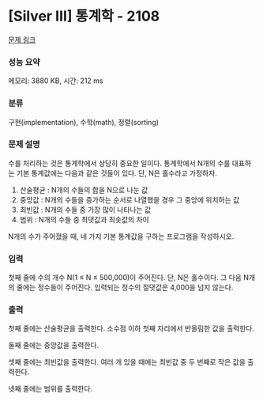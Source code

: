 # [Silver III] 통계학 - 2108 

[문제 링크](https://www.acmicpc.net/problem/2108) 

### 성능 요약

메모리: 3880 KB, 시간: 212 ms

### 분류

구현(implementation), 수학(math), 정렬(sorting)

### 문제 설명

<p>수를 처리하는 것은 통계학에서 상당히 중요한 일이다. 통계학에서 N개의 수를 대표하는 기본 통계값에는 다음과 같은 것들이 있다. 단, N은 홀수라고 가정하자.</p>

<ol>
	<li>산술평균 : N개의 수들의 합을 N으로 나눈 값</li>
	<li>중앙값 : N개의 수들을 증가하는 순서로 나열했을 경우 그 중앙에 위치하는 값</li>
	<li>최빈값 : N개의 수들 중 가장 많이 나타나는 값</li>
	<li>범위 : N개의 수들 중 최댓값과 최솟값의 차이</li>
</ol>

<p>N개의 수가 주어졌을 때, 네 가지 기본 통계값을 구하는 프로그램을 작성하시오.</p>

### 입력 

 <p>첫째 줄에 수의 개수 N(1 ≤ N ≤ 500,000)이 주어진다. 단, N은 홀수이다. 그 다음 N개의 줄에는 정수들이 주어진다. 입력되는 정수의 절댓값은 4,000을 넘지 않는다.</p>

### 출력 

 <p>첫째 줄에는 산술평균을 출력한다. 소수점 이하 첫째 자리에서 반올림한 값을 출력한다.</p>

<p>둘째 줄에는 중앙값을 출력한다.</p>

<p>셋째 줄에는 최빈값을 출력한다. 여러 개 있을 때에는 최빈값 중 두 번째로 작은 값을 출력한다.</p>

<p>넷째 줄에는 범위를 출력한다.</p>

